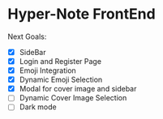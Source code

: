 # Hyper-Note FrontEnd

Next Goals:

- [x] SideBar
- [x] Login and Register Page
- [x] Emoji Integration
- [x] Dynamic Emoji Selection
- [x] Modal for cover image and sidebar
- [ ] Dynamic Cover Image Selection
- [ ] Dark mode